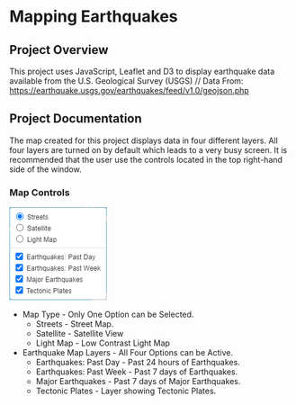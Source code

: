 # Mapping Earthquakes

## Project Overview

This project uses JavaScript, Leaflet and D3 to display earthquake data available from the U.S. Geological Survey (USGS)
// Data From: https://earthquake.usgs.gov/earthquakes/feed/v1.0/geojson.php

## Project Documentation

The map created for this project displays data in four different layers. All four layers are turned on by default which leads to a very busy screen. It is recommended that the user use the controls located in the top right-hand side of the window.

### Map Controls
![Map Controls](/resources/map_controls.png)
* Map Type - Only One Option can be Selected.
  * Streets - Street Map.
  * Satellite - Satellite View
  * Light Map - Low Contrast Light Map
* Earthquake Map Layers - All Four Options can be Active.
  * Earthquakes: Past Day - Past 24 hours of Earthquakes.
  * Earthquakes: Past Week - Past 7 days of Earthquakes.
  * Major Earthquakes - Past 7 days of Major Earthquakes.
  * Tectonic Plates - Layer showing Tectonic Plates.
